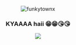 <p align="center"> <img src="https://komarev.com/ghpvc/?username=funkytownx&label=Profile%20views&color=a60d26&style=flat" alt="funkytownx" /> </p>
<h3 align="center"> KYAAAA haii 😁😁😘😘 </h3>
<p align="center"><img src="[URL HERE](https://64.media.tumblr.com/1e468606309fa6d311fd5bb8ff295c55/8a2141762bca9608-b7/s1280x1920/f2f3dce2453125664fecb48831fc3e9f6bfa328c.gifv)"600">
